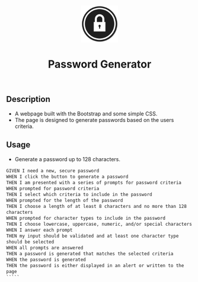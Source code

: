 <center>
<p> 
    <img src="IMGBIN_flint-mass-transportation-authority-public-transport-dtu-transport-massachusetts-bay-transportation-authority-png_stNB0rpH.png" width="100" height="100" alt="headerImage">
    <h1>Password Generator</h1>
</p>
</center>

 
​
​
## Description
- A webpage built with the Bootstrap and some simple CSS.
- The page is designed to generate passwords based on the users criteria.

## Usage
- Generate a password up to 128 characters.

`````
GIVEN I need a new, secure password
WHEN I click the button to generate a password
THEN I am presented with a series of prompts for password criteria
WHEN prompted for password criteria
THEN I select which criteria to include in the password
WHEN prompted for the length of the password
THEN I choose a length of at least 8 characters and no more than 128 characters
WHEN prompted for character types to include in the password
THEN I choose lowercase, uppercase, numeric, and/or special characters
WHEN I answer each prompt
THEN my input should be validated and at least one character type should be selected
WHEN all prompts are answered
THEN a password is generated that matches the selected criteria
WHEN the password is generated
THEN the password is either displayed in an alert or written to the page
​`````
